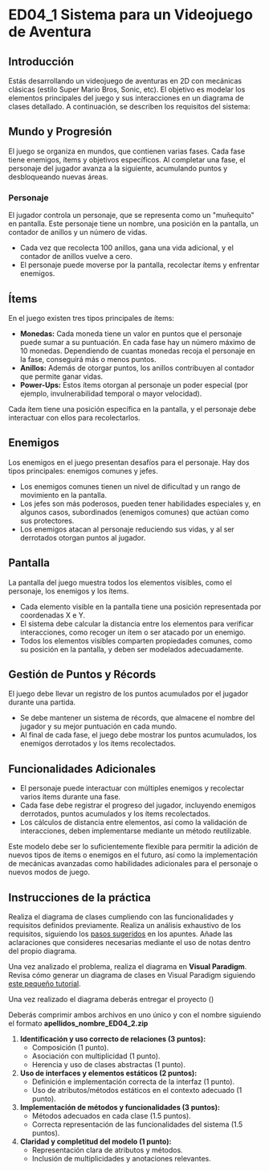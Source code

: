 # ED04_1  Sistema para un Videojuego de Aventura

## Introducción

Estás desarrollando un videojuego de aventuras en 2D con mecánicas clásicas (estilo Super Mario Bros, Sonic, etc). El objetivo es modelar los elementos principales del juego y sus interacciones en un diagrama de clases detallado. A continuación, se describen los requisitos del sistema:

## Mundo y Progresión

El juego se organiza en mundos, que contienen varias fases. Cada fase tiene enemigos, ítems y objetivos específicos. Al completar una fase, el personaje del jugador avanza a la siguiente, acumulando puntos y desbloqueando nuevas áreas.

### Personaje

El jugador controla un personaje, que se representa como un "muñequito" en pantalla. Este personaje tiene un nombre, una posición en la pantalla, un contador de anillos y un número de vidas.

- Cada vez que recolecta 100 anillos, gana una vida adicional, y el contador de anillos vuelve a cero.  
- El personaje puede moverse por la pantalla, recolectar ítems y enfrentar enemigos.

## Ítems

En el juego existen tres tipos principales de ítems:

- **Monedas:** Cada moneda tiene un valor en puntos que el personaje puede sumar a su puntuación. En cada fase hay un número máximo de 10 monedas. Dependiendo de cuantas monedas recoja el personaje en la fase, conseguirá más o menos puntos.  
- **Anillos:** Además de otorgar puntos, los anillos contribuyen al contador que permite ganar vidas.  
- **Power-Ups:** Estos ítems otorgan al personaje un poder especial (por ejemplo, invulnerabilidad temporal o mayor velocidad).

Cada ítem tiene una posición específica en la pantalla, y el personaje debe interactuar con ellos para recolectarlos.

## Enemigos

Los enemigos en el juego presentan desafíos para el personaje. Hay dos tipos principales: enemigos comunes y jefes.

- Los enemigos comunes tienen un nivel de dificultad y un rango de movimiento en la pantalla.  
- Los jefes son más poderosos, pueden tener habilidades especiales y, en algunos casos, subordinados (enemigos comunes) que actúan como sus protectores.  
- Los enemigos atacan al personaje reduciendo sus vidas, y al ser derrotados otorgan puntos al jugador.

## Pantalla

La pantalla del juego muestra todos los elementos visibles, como el personaje, los enemigos y los ítems.

- Cada elemento visible en la pantalla tiene una posición representada por coordenadas X e Y.  
- El sistema debe calcular la distancia entre los elementos para verificar interacciones, como recoger un ítem o ser atacado por un enemigo.  
- Todos los elementos visibles comparten propiedades comunes, como su posición en la pantalla, y deben ser modelados adecuadamente.

## Gestión de Puntos y Récords

El juego debe llevar un registro de los puntos acumulados por el jugador durante una partida.

- Se debe mantener un sistema de récords, que almacene el nombre del jugador y su mejor puntuación en cada mundo.  
- Al final de cada fase, el juego debe mostrar los puntos acumulados, los enemigos derrotados y los ítems recolectados.

## Funcionalidades Adicionales

- El personaje puede interactuar con múltiples enemigos y recolectar varios ítems durante una fase.  
- Cada fase debe registrar el progreso del jugador, incluyendo enemigos derrotados, puntos acumulados y los ítems recolectados.  
- Los cálculos de distancia entre elementos, así como la validación de interacciones, deben implementarse mediante un método reutilizable.

Este modelo debe ser lo suficientemente flexible para permitir la adición de nuevos tipos de ítems o enemigos en el futuro, así como la implementación de mecánicas avanzadas como habilidades adicionales para el personaje o nuevos modos de juego.

## Instrucciones de la práctica

Realiza el diagrama de clases cumpliendo con las funcionalidades y requisitos definidos previamente. Realiza un análisis exhaustivo de los requisitos, siguiendo los [pasos sugeridos](/UD4%20-%20Introducción%20a%20POO,%20diagramas%20UML%20y%20diagramas%20de%20clases/ud04_2_notacion_uml_diagramas_clases.md/#19-cómo-crear-un-diagrama-de-clases-a-partir-de-la-descripción-de-un-problema) en los apuntes. Añade las aclaraciones que consideres necesarias mediante el uso de notas dentro del propio diagrama.

Una vez analizado el problema, realiza el diagrama en **Visual Paradigm**. Revisa cómo generar un diagrama de clases en Visual Paradigm siguiendo [este pequeño tutorial](https://www.visual-paradigm.com/tutorials/uml-class-diagram-in-diff-programming-languages.jsp).

Una vez realizado el diagrama deberás entregar el proyecto ()

Deberás comprimir ambos archivos en uno único y con el nombre siguiendo el formato **apellidos_nombre_ED04_2.zip**

1. **Identificación y uso correcto de relaciones (3 puntos):**  
   - Composición (1 punto).  
   - Asociación con multiplicidad (1 punto).  
   - Herencia y uso de clases abstractas (1 punto).  
2. **Uso de interfaces y elementos estáticos (2 puntos):**  
   - Definición e implementación correcta de la interfaz (1 punto).  
   - Uso de atributos/métodos estáticos en el contexto adecuado (1 punto).  
3. **Implementación de métodos y funcionalidades (3 puntos):**  
   - Métodos adecuados en cada clase (1.5 puntos).  
   - Correcta representación de las funcionalidades del sistema (1.5 puntos).  
4. **Claridad y completitud del modelo (1 punto):**  
   - Representación clara de atributos y métodos.  
   - Inclusión de multiplicidades y anotaciones relevantes.